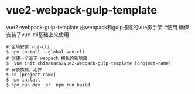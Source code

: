# vue2-webpack-gulp-template
vue2-webpack-gulp-template  由webpack和gulp搭建的vue脚手架
#使用
确保安装了vue-cli基础上来使用
```
# 全局安装 vue-cli
$ npm install --global vue-cli
# 创建一个基于 webpack 模板的新项目
$  vue init chimanaco/vue2-webpack-gulp-template [project-name]
# 安装依赖，走你
$ cd [project-name]
$ npm install
$ npm run dev  or  npm run build
```
